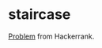 # staircase
[Problem](https://www.hackerrank.com/challenges/staircase/problem?h_r=next-challenge&h_v=zen) from Hackerrank.
